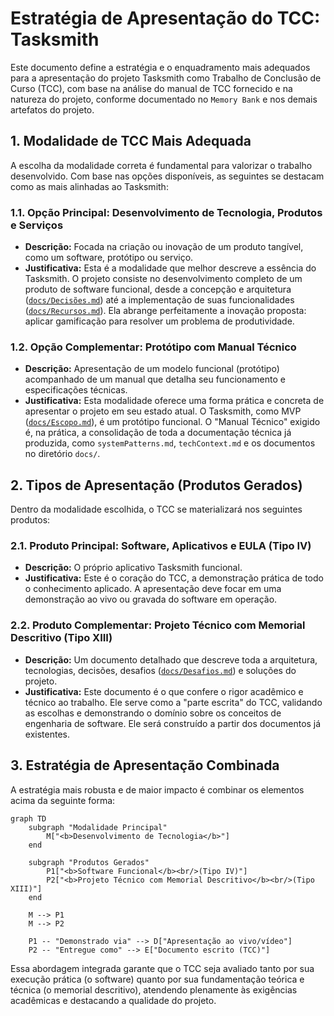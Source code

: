 # Estratégia de Apresentação do TCC: Tasksmith

Este documento define a estratégia e o enquadramento mais adequados para a apresentação do projeto Tasksmith como Trabalho de Conclusão de Curso (TCC), com base na análise do manual de TCC fornecido e na natureza do projeto, conforme documentado no `Memory Bank` e nos demais artefatos do projeto.

## 1. Modalidade de TCC Mais Adequada

A escolha da modalidade correta é fundamental para valorizar o trabalho desenvolvido. Com base nas opções disponíveis, as seguintes se destacam como as mais alinhadas ao Tasksmith:

### 1.1. Opção Principal: Desenvolvimento de Tecnologia, Produtos e Serviços

* **Descrição:** Focada na criação ou inovação de um produto tangível, como um software, protótipo ou serviço.
* **Justificativa:** Esta é a modalidade que melhor descreve a essência do Tasksmith. O projeto consiste no desenvolvimento completo de um produto de software funcional, desde a concepção e arquitetura ([`docs/Decisões.md`](docs/Decisões.md:1)) até a implementação de suas funcionalidades ([`docs/Recursos.md`](docs/Recursos.md:1)). Ela abrange perfeitamente a inovação proposta: aplicar gamificação para resolver um problema de produtividade.

### 1.2. Opção Complementar: Protótipo com Manual Técnico

* **Descrição:** Apresentação de um modelo funcional (protótipo) acompanhado de um manual que detalha seu funcionamento e especificações técnicas.
* **Justificativa:** Esta modalidade oferece uma forma prática e concreta de apresentar o projeto em seu estado atual. O Tasksmith, como MVP ([`docs/Escopo.md`](docs/Escopo.md:1)), é um protótipo funcional. O "Manual Técnico" exigido é, na prática, a consolidação de toda a documentação técnica já produzida, como `systemPatterns.md`, `techContext.md` e os documentos no diretório `docs/`.

## 2. Tipos de Apresentação (Produtos Gerados)

Dentro da modalidade escolhida, o TCC se materializará nos seguintes produtos:

### 2.1. Produto Principal: Software, Aplicativos e EULA (Tipo IV)

* **Descrição:** O próprio aplicativo Tasksmith funcional.
* **Justificativa:** Este é o coração do TCC, a demonstração prática de todo o conhecimento aplicado. A apresentação deve focar em uma demonstração ao vivo ou gravada do software em operação.

### 2.2. Produto Complementar: Projeto Técnico com Memorial Descritivo (Tipo XIII)

* **Descrição:** Um documento detalhado que descreve toda a arquitetura, tecnologias, decisões, desafios ([`docs/Desafios.md`](docs/Desafios.md:1)) e soluções do projeto.
* **Justificativa:** Este documento é o que confere o rigor acadêmico e técnico ao trabalho. Ele serve como a "parte escrita" do TCC, validando as escolhas e demonstrando o domínio sobre os conceitos de engenharia de software. Ele será construído a partir dos documentos já existentes.

## 3. Estratégia de Apresentação Combinada

A estratégia mais robusta e de maior impacto é combinar os elementos acima da seguinte forma:

```mermaid
graph TD
    subgraph "Modalidade Principal"
        M["<b>Desenvolvimento de Tecnologia</b>"]
    end

    subgraph "Produtos Gerados"
        P1["<b>Software Funcional</b><br/>(Tipo IV)"]
        P2["<b>Projeto Técnico com Memorial Descritivo</b><br/>(Tipo XIII)"]
    end

    M --> P1
    M --> P2

    P1 -- "Demonstrado via" --> D["Apresentação ao vivo/vídeo"]
    P2 -- "Entregue como" --> E["Documento escrito (TCC)"]
```

Essa abordagem integrada garante que o TCC seja avaliado tanto por sua execução prática (o software) quanto por sua fundamentação teórica e técnica (o memorial descritivo), atendendo plenamente às exigências acadêmicas e destacando a qualidade do projeto.
